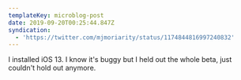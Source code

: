 ```yaml
---
templateKey: microblog-post
date: 2019-09-20T00:25:44.847Z
syndication:
  - 'https://twitter.com/mjmoriarity/status/1174844816997240832'
---
```


I installed iOS 13. I know it's buggy but I held out the whole beta, just couldn't hold out anymore.
